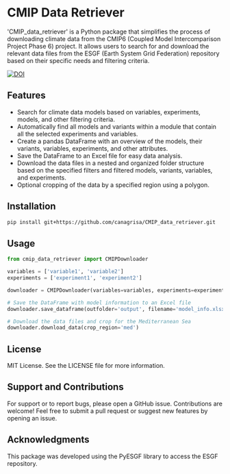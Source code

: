 # CMIP Data Retriever

'CMIP_data_retriever' is a Python package that simplifies the process of downloading climate data from the CMIP6 (Coupled Model Intercomparison Project Phase 6) project. It allows users to search for and download the relevant data files from the ESGF (Earth System Grid Federation) repository based on their specific needs and filtering criteria.

[![DOI](https://zenodo.org/badge/627657760.svg)](https://zenodo.org/badge/latestdoi/627657760)

## Features

- Search for climate data models based on variables, experiments, models, and other filtering criteria.
- Automatically find all models and variants within a module that contain all the selected experiments and variables. 
- Create a pandas DataFrame with an overview of the models, their variants, variables, experiments, and other attributes.
- Save the DataFrame to an Excel file for easy data analysis.
- Download the data files in a nested and organized folder structure based on the specified filters and filtered models, variants, variables, and experiments.
- Optional cropping of the data by a specified region using a polygon.

## Installation

```bash
pip install git+https://github.com/canagrisa/CMIP_data_retriever.git
```

## Usage
```python
from cmip_data_retriever import CMIPDownloader

variables = ['variable1', 'variable2']
experiments = ['experiment1', 'experiment2']

downloader = CMIPDownloader(variables=variables, experiments=experiments)

# Save the DataFrame with model information to an Excel file
downloader.save_dataframe(outfolder='output', filename='model_info.xlsx')

# Download the data files and crop for the Mediterranean Sea
downloader.download_data(crop_region='med')
```

## License

MIT License. See the LICENSE file for more information.

## Support and Contributions

For support or to report bugs, please open a GitHub issue. Contributions are welcome! Feel free to submit a pull request or suggest new features by opening an issue.

## Acknowledgments

This package was developed using the PyESGF library to access the ESGF repository.
